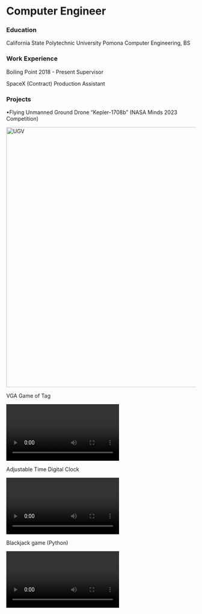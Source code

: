 # Computer Engineer

### Education
California State Polytechnic University Pomona
Computer Engineering, BS

### Work Experience
Boiling Point 2018 - Present
Supervisor

SpaceX (Contract)
Production Assistant

### Projects
▪Flying Unmanned Ground Drone “Kepler-1708b” (NASA Minds 2023 Competition)

<img width="690" alt="UGV" src="https://github.com/user-attachments/assets/b69d6bed-6f31-4aed-8035-2e7aa79a6a42">

VGA Game of Tag
  
<video src="https://github.com/user-attachments/assets/b2b8cca3-b026-47bb-9f3b-9cc84fe8167b" controls="controls" style="max-width: 730px;"></video>

Adjustable Time Digital Clock

<video src="https://github.com/user-attachments/assets/ae05a406-ecce-4c72-9af1-dec533bb6032" controls="controls" style="max-width: 730px;"></video>


Blackjack game (Python)

<video src="https://github.com/user-attachments/assets/4c0a1bf7-8261-44b7-9ba1-a0a15066870c" controls="controls" style="max-width: 730px;"></video>


